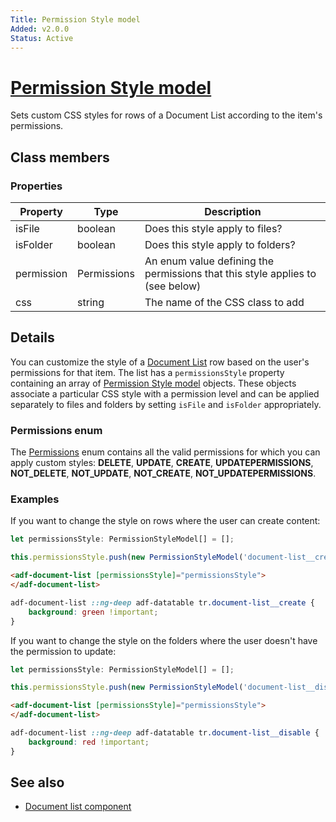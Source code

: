 ```yaml
---
Title: Permission Style model
Added: v2.0.0
Status: Active
---
```


# [Permission Style model](../../lib/content-services/document-list/models/permissions-style.model.ts "Defined in permissions-style.model.ts")

Sets custom CSS styles for rows of a Document List according to the item's permissions.

## Class members

### Properties

| Property | Type | Description |
| -------- | ---- | ----------- |
| isFile | boolean | Does this style apply to files? |
| isFolder | boolean | Does this style apply to folders? |
| permission | Permissions | An enum value defining the permissions that this style applies to (see below) |
| css | string | The name of the CSS class to add |

## Details

You can customize the style of a [Document List](document-list.component.md) row based on the user's
permissions for that item. The list has a `permissionsStyle` property containing an array of
[Permission Style model](../../lib/content-services/document-list/models/permissions-style.model.ts) objects. These objects associate a particular CSS style with a permission level
and can be applied separately to files and folders by setting `isFile` and `isFolder` appropriately.

### Permissions enum

The [Permissions](https://github.com/Alfresco/alfresco-ng2-components/blob/development/lib/core/models/allowable-operations.enum.ts)
enum contains all the valid permissions for which you can apply custom styles: **DELETE**, **UPDATE**,
**CREATE**, **UPDATEPERMISSIONS**, **NOT_DELETE**, **NOT_UPDATE**, **NOT_CREATE**, **NOT_UPDATEPERMISSIONS**.

### Examples

If you want to change the style on rows where the user can create content: 

```ts
let permissionsStyle: PermissionStyleModel[] = [];

this.permissionsStyle.push(new PermissionStyleModel('document-list__create', AllowableOperationsEnum.CREATE));        
```

```html
<adf-document-list [permissionsStyle]="permissionsStyle">
</adf-document-list>
```

```css
adf-document-list ::ng-deep adf-datatable tr.document-list__create {
    background: green !important;
}
```

If you want to change the style on the folders where the user doesn't have the permission to update: 

```ts
let permissionsStyle: PermissionStyleModel[] = [];

this.permissionsStyle.push(new PermissionStyleModel('document-list__disable', AllowableOperationsEnum.NOT_UPDATE, false, true));
```

```html
<adf-document-list [permissionsStyle]="permissionsStyle">
</adf-document-list>
```

```css
adf-document-list ::ng-deep adf-datatable tr.document-list__disable {
    background: red !important;
}
```

## See also

-   [Document list component](document-list.component.md)
